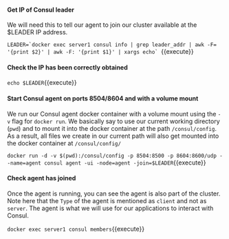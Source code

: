 #### Get IP of Consul leader
We will need this to tell our agent to join our cluster available at the $LEADER IP address.

``LEADER=`docker exec server1 consul info | grep leader_addr | awk -F= '{print $2}' | awk -F: '{print $1}' | xargs echo` ``{{execute}}

#### Check the IP has been correctly obtained
`echo $LEADER`{{execute}}
#### Start Consul agent on ports 8504/8604 and with a volume mount
We run our Consul agent docker container with a volume mount using the `-v` flag for `docker run`. We basically say to use our current working directory (`pwd`) and to mount it into the docker container at the path `/consul/config`. As a result, all files we create in our current path will also get mounted into the docker container at `/consul/config/`

`docker run -d -v $(pwd):/consul/config -p 8504:8500 -p 8604:8600/udp --name=agent consul agent -ui -node=agent -join=$LEADER`{{execute}}

#### Check agent has joined
Once the agent is running, you can see the agent is also part of the cluster. Note here that the `Type` of the agent is mentioned as `client` and not as `server`. The agent is what we will use for our applications to interact with Consul.

`docker exec server1 consul members`{{execute}}